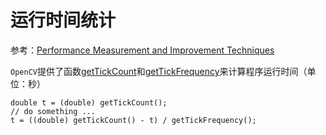 
# 运行时间统计

参考：[Performance Measurement and Improvement Techniques](https://docs.opencv.org/4.1.0/dc/d71/tutorial_py_optimization.html)

`OpenCV`提供了函数[getTickCount](https://docs.opencv.org/master/db/de0/group__core__utils.html#gae73f58000611a1af25dd36d496bf4487)和[getTickFrequency](https://docs.opencv.org/master/db/de0/group__core__utils.html#ga705441a9ef01f47acdc55d87fbe5090c)来计算程序运行时间（单位：秒）

```
double t = (double) getTickCount();
// do something ...
t = ((double) getTickCount() - t) / getTickFrequency();
```